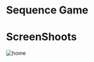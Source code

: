 # Sequence Game

# ScreenShoots
![home](https://user-images.githubusercontent.com/84588706/148630216-ce982aff-7b8b-4ee1-a802-e11f18c5485f.jpg)

